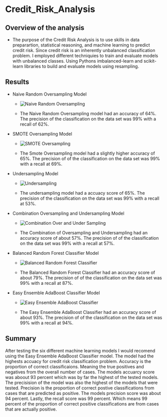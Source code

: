 # Credit_Risk_Analysis

## Overview of the analysis 
- The purpose of the Credit Risk Analysis is to use skills in data preparartion, statistical reasoning, and machine learning to predict credit risk. Since credit risk is an inherently unbalanced classification problem. I employed different techniquies to train and evaluate models with unbalanced classes. Using Pythons imbalanced-learn and scikit-learn libraries to build and evaluate models using resampling. 

## Results

- Naive Random Oversampling Model
  - ![Naive Random Oversampling](https://user-images.githubusercontent.com/16258584/107434338-4a872c00-6af0-11eb-9a4a-edf01a3614e5.png)
  
  - The Naive Random Oversampling model had an accuracy of 64%. The precision of the classification on the data set was 99% with a recall of 62%.

- SMOTE Oversampling Model
  - ![SMOTE Oversampling](https://user-images.githubusercontent.com/16258584/107434342-4ce98600-6af0-11eb-9776-3bd26fcfd2ce.png)
  
  - The Smote Oversampling model had a slightly higher accuracy of 65%. The precision of of the classification on the data set was 99% with a recall at 69%.

- Undersampling Model
  - ![Undersampling](https://user-images.githubusercontent.com/16258584/107434344-4e1ab300-6af0-11eb-8b0e-b1b828d88531.png)
  
  - The undersampling model had a accuacy score of 65%. The precision of the classification on the data set was 99% with a recall at 53%.

- Combination Oversampling and Undersampling Model
  - ![Combination Over and Under Sampling](https://user-images.githubusercontent.com/16258584/107434347-4f4be000-6af0-11eb-89e2-b26050ae0f7f.png)
  
  - The Combination of Oversampling and Undersampling had an accuracy score of about 57%. The precision of of the classification on the data set was 99% with a recall at 57%.

- Balanced Random Forest Classifier Model
  - ![Balanced Random Forest Classifier ](https://user-images.githubusercontent.com/16258584/107434353-5115a380-6af0-11eb-9881-00ca36fadcb1.png)

  - The Balanced Random Forest Classifier had an accuracy score of about 79%. The precision of of the classification on the data set was 99% with a recall at 87%.

- Easy Ensemble AdaBoost Classifier Model
  - ![Easy Ensemble AdaBoost Classifier](https://user-images.githubusercontent.com/16258584/107434365-54a92a80-6af0-11eb-8e92-50ebefc14aaf.png)
  
  - The Easy Ensemble AdaBoost Classifier had an accuracy score of about 93%. The precision of of the classification on the data set was 99% with a recall at 94%.

## Summary 
After testing the six different machine learning models I would recomend using the Easy Ensemble AdaBoost Classifier model. The model had the highests accuacy for credit risk classification problem. Accuracy is the proportion of correct classificaions. Meaning the true positives and negatives from the overall number of cases. The models accuarcy score was aboout 93 percent which was by far the highest of the tested models. The precisision of the model was also the highest of the models that were tested. Precision is the proportion of correct postive classifications from cases that are predicted as positive. The models precision score was about 94 percent. Lastly, the recall score was 99 percent. Which means 99 percent of the proportion of correct positive classifications are from cases that are actually positive.
